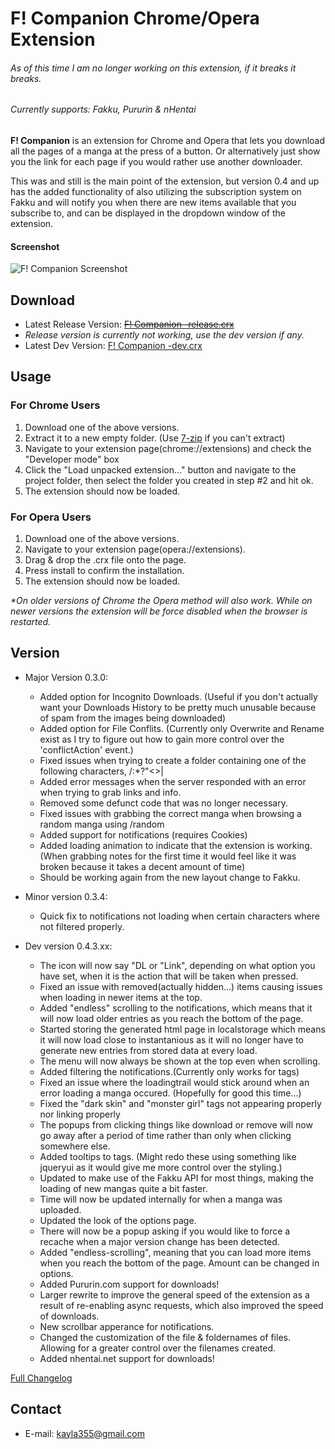 


F! Companion Chrome/Opera Extension
==========
###### As of this time I am no longer working on this extension, if it breaks it breaks.
###### Currently supports: Fakku, Pururin & nHentai

**F! Companion** is an extension for Chrome and Opera that lets you download all the pages of a manga at the press of a button. Or alternatively just show you the link for each page if you would rather use another downloader.

This was and still is the main point of the extension, but version 0.4 and up has the added functionality of also utilizing the subscription system on Fakku and will notify you when there are new items available that you subscribe to, and can be displayed in the dropdown window of the extension.

#### Screenshot
![F! Companion Screenshot](http://imgur.com/VmFErMs.jpg "F! Companion Dropdown Screenshot")

## Download
* Latest Release Version: ~~[F! Companion -release.crx](https://github.com/Kayla355/F--Companion/blob/master/F!%20Companion%20-release.crx?raw=true)~~
* *Release version is currently not working, use the dev version if any.*
* Latest Dev Version: [F! Companion -dev.crx](https://github.com/Kayla355/F--Companion/blob/master/F!%20Companion%20-dev.crx?raw=true)

## Usage
### For Chrome Users
1. Download one of the above versions.
2. Extract it to a new empty folder. (Use [7-zip](http://www.7-zip.org/) if you can't extract)
3. Navigate to your extension page(chrome://extensions) and check the "Developer mode" box
4. Click the "Load unpacked extension..." button and navigate to the project folder, then select the folder you created in step #2 and hit ok.
5. The extension should now be loaded.  

### For Opera Users
1. Download one of the above versions.
2. Navigate to your extension page(opera://extensions).
3. Drag & drop the .crx file onto the page.
4. Press install to confirm the installation.  
5. The extension should now be loaded.

_\*On older versions of Chrome the Opera method will also work. While on newer versions the extension will be force disabled when the browser is restarted._

## Version
* Major Version 0.3.0:
  * Added option for Incognito Downloads. (Useful if you don't actually want your Downloads History to be pretty much unusable because of spam from the images being downloaded)
  * Added option for File Conflits. (Currently only Overwrite and Rename exist as I try to figure out how to gain more control over the 'conflictAction' event.)
  * Fixed issues when trying to create a folder containing one of the following characters, \/:*?"<>|
  * Added error messages when the server responded with an error when trying to grab links and info.
  * Removed some defunct code that was no longer necessary.
  * Fixed issues with grabbing the correct manga when browsing a random manga using /random
  * Added support for notifications (requires Cookies)
  * Added loading animation to indicate that the extension is working.(When grabbing notes for the first time it would feel like it was broken because it takes a decent amount of time)
  * Should be working again from the new layout change to Fakku.

* Minor version 0.3.4:
  * Quick fix to notifications not loading when certain characters where not filtered properly.

* Dev version 0.4.3.xx:
  * The icon will now say "DL or "Link", depending on what option you have set, when it is the action that will be taken when pressed.
  * Fixed an issue with removed(actually hidden...) items causing issues when loading in newer items at the top.
  * Added "endless" scrolling to the notifications, which means that it will now load older entries as you reach the bottom of the page.
  * Started storing the generated html page in localstorage which means it will now load close to instantanious as it will no longer have to generate new entries from stored data at every load.
  * The menu will now always be shown at the top even when scrolling.
  * Added filtering the notifications.(Currently only works for tags)
  * Fixed an issue where the loadingtrail would stick around when an error loading a manga occured. (Hopefully for good this time...)
  * Fixed the "dark skin" and "monster girl" tags not appearing properly nor linking properly
  * The popups from clicking things like download or remove will now go away after a period of time rather than only when clicking somewhere else.
  * Added tooltips to tags. (Might redo these using something like jqueryui as it would give me more control over the styling.)
  * Updated to make use of the Fakku API for most things, making the loading of new mangas quite a bit faster.
  * Time will now be updated internally for when a manga was uploaded.
  * Updated the look of the options page.
  * There will now be a popup asking if you would like to force a recache when a major version change has been detected.
  * Added "endless-scrolling", meaning that you can load more items when you reach the bottom of the page. Amount can be changed in options.
  * Added Pururin.com support for downloads!
  * Larger rewrite to improve the general speed of the extension as a result of re-enabling async requests, which also improved the speed of downloads.
  * New scrollbar apperance for notifications.
  * Changed the customization of the file & foldernames of files. Allowing for a greater control over the filenames created.
  * Added nhentai.net support for downloads!

[Full Changelog](https://github.com/Kayla355/F--Companion/blob/master/Changelog.txt)

## Contact
* E-mail: kayla355@gmail.com
